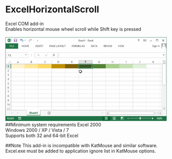 # ExcelHorizontalScroll
Excel COM add-in<br>
Enables horizontal mouse wheel scroll while Shift key is pressed
<br><br>![alt text](https://github.com/T800G/ExcelHorizontalScroll/blob/master/xlhscroll.gif)<br>
##Minimum system requirements
Excel 2000<br>
Windows 2000 / XP / Vista / 7<br>
Supports both 32 and 64-bit Excel

##Note
This add-in is incompatible with KatMouse and similar software.<br>
Excel.exe must be added to application ignore list in KatMouse options.
